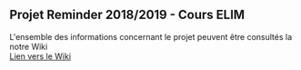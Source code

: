 ## Projet Reminder 2018/2019 - Cours ELIM

L'ensemble des informations concernant le projet peuvent être consultés la notre Wiki  
[Lien vers le Wiki](https://github.com/rico237/ELIM-projet-18_19/wiki)
